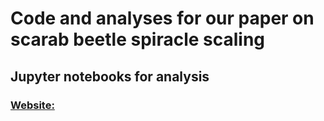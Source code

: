 # Code and analyses for our paper on scarab beetle spiracle scaling
## Jupyter notebooks for analysis
### [Website:](https://julianmwagner.github.io/spiracle_scaling)
